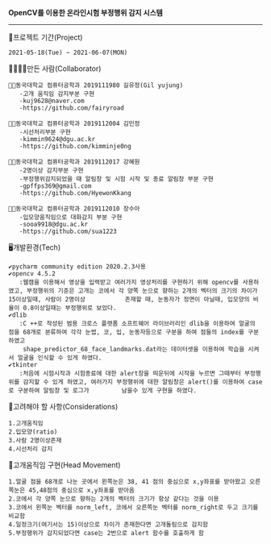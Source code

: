 **OpenCV를 이용한 온라인시험 부정행위 감지 시스템**


<hr>

📅프로젝트 기간(Project)

    2021-05-18(Tue) ~ 2021-06-07(MON)


👨‍👩‍👧‍👧만든 사람(Collaborator)
     
     
    🧑🏻동국대학교 컴퓨터공학과 2019111980 길유정(Gil yujung)
       -고개 움직임 감지부분 구현
       -kuj9628@naver.com
       -https://github.com/fairyroad
       
    🧑🏻동국대학교 컴퓨터공학과 2019112004 김민정
       -시선처리부분 구현
       -kimmin9624@dgu.ac.kr
       -https://github.com/kimminje0ng
       
    🧑🏻동국대학교 컴퓨터공학과 2019112017 강혜원
       -2명이상 감지부분 구현
       -부정행위감지되었을 때 알림창 및 시험 시작 및 종료 알림창 부분 구현
       -gpffps369@gmail.com
       -https://github.com/HyewonKkang
       
    🧑🏻동국대학교 컴퓨터공학과 2019112010 장수아
       -입모양움직임으로 대화감지 부분 구현
       -sooa9918@dgu.ac.kr
       -https://github.com/sua1223
    

🖥️개발환경(Tech)

    ✔️pycharm community edition 2020.2.3사용
    ✔️opencv 4.5.2
       :웹캠을 이용해서 영상을 입력받고 여러가지 영상처리를 구현하기 위해 opencv를 사용하였고, 부정행위의 기준은 고개는 코에서 각 양쪽 눈으로 향하는 2개의 벡터의 크기의 차이가 15이상일때, 사람이 2명이상           존재할 때, 눈동자가 정면이 아닐때, 입모양의 비율이 0.8이상일때는 부정행위로 보았다.
    ✔️dlib
       :C ++로 작성된 범용 크로스 플랫폼 소프트웨어 라이브러리인 dlib을 이용하여 얼굴의 점을 68개로 분류하여 각각 눈썹, 코, 입, 눈동자등으로 구분을 하여 점들의 index를 구분하였고  
        shape_predictor_68_face_landmarks.dat라는 데이터셋을 이용하여 학습을 시켜서 얼굴을 인식할 수 있게 하였다.
    ✔️tkinter
       :처음에 시험시작과 시험종료에 대한 alert창을 띄운뒤에 시작을 누르면 그때부터 부정행위를 감지할 수 있게 하였고, 여러가지 부정행위에 대한 알림창은 alert()를 이용하여 case로 구분하여 알림창 및 로그가         남을수 있게 구현을 하였다.
  
  
📖고려해야 할 사항(Considerations)

    1.고개움직임
    2.입모양(ratio)
    3.사람 2명이상존재
    4.시선처리 감지
    
    
🌝고개움직임 구현(Head Movement)

    1.얼굴 점을 68개로 나눈 곳에서 왼쪽눈은 38, 41 점의 중심으로 x,y좌표를 받아왔고 오른쪽눈은 45,48점의 중심으로 x,y좌표를 받아옴
    2.코에서 각 양쪽 눈으로 향하는 2개의 벡터의 크기가 항상 같다는 것을 이용
    3.코에서 왼쪽눈 벡터를 norm_left, 코에서 오른쪽눈 벡터를 norm_right로 두고 크기를 비교함
    4.일정크기(여기서는 15)이상으로 차이가 존재한다면 고개돌림으로 감지함
    5.부정행위가 감지되었다면 case는 2번으로 alert 함수를 호출하게 함
    
